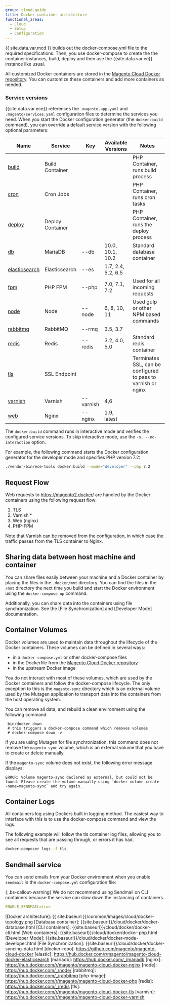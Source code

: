 ```yaml
---
group: cloud-guide
title: Docker container architecture
functional_areas:
  - Cloud
  - Setup
  - Configuration
---
```


{{ site.data.var.mcd }} builds out the docker-compose.yml file to the required specifications. Then, you use docker-compose to create the the container instances, build, deploy and then use the {{site.data.var.ee}} instance like usual.

All customized Docker containers are stored in the [Magento Cloud Docker repository](https://github.com/magento/magento-cloud-docker). You can customize these containers and add more containers as needed.

### Service versions

{{site.data.var.ece}} references the `.magento.app.yaml` and `.magento/services.yaml` configuration files to determine the services you need. When you start the Docker configuration generator (the `docker:build` command), you can override a default service version with the following optional parameters:

| Name       | Service   | Key  | Available Versions | Notes
| ------------- | ---------- | ---------- | ------------------ |------------------
| [build]({{site.baseurl}}/cloud/docker/docker-containers-cli.html#build-container) | Build Container |   |   | PHP Container, runs build process
| [cron]({{site.baseurl}}/cloud/docker/docker-containers-cli.html#cron-container) | Cron Jobs |   |   |  PHP Container, runs cron tasks
| [deploy]({{site.baseurl}}/cloud/docker/docker-containers-cli.html#deploy-container) | Deploy Container |   |  |  PHP Container, runs the deploy process
| [db]({{site.baseurl}}/cloud/docker/docker-containers-service.html#database-container) | MariaDB     | --db | 10.0, 10.1, 10.2 |  Standard database container
| [elasticsearch]({{site.baseurl}}/cloud/docker/docker-containers-service.html#elasticsearch-container) | Elasticsearch | --es | 1.7, 2.4, 5.2, 6.5 |
| [fpm]({{site.baseurl}}/cloud/docker/docker-containers-service.html#fpm-container) | PHP FPM | --php | 7.0, 7.1, 7.2 |  Used for all incoming requests
| [node]({{site.baseurl}}/cloud/docker/docker-containers-cli.html#node-container) | Node | --node | 6, 8, 10, 11 |  Used gulp or other NPM based commands
| [rabbitmq]({{site.baseurl}}/cloud/docker/docker-containers-service.html#rabbitmq-container) | RabbitMQ | --rmq | 3.5, 3.7 |
| [redis]({{site.baseurl}}/cloud/docker/docker-containers-service.html#redis-container) | Redis     | --redis | 3.2, 4.0, 5.0 |   Standard redis container
| [tls]({{site.baseurl}}/cloud/docker/docker-containers-service.html#tls-container) | SSL Endpoint |  |   |  Terminates SSL, can be configured to pass to varnish or nginx
| [varnish]({{site.baseurl}}/cloud/docker/docker-containers-service.html#varnish-container) | Varnish | --varnish | 4,6 |
| [web]({{site.baseurl}}/cloud/docker/docker-containers-service.html#web-container) | Nginx | --nginx | 1.9, latest |

The `docker:build` command runs in interactive mode and verifies the configured service versions. To skip interactive mode, use the `-n, --no-interaction` option.

For example, the following command starts the Docker configuration generator for the developer mode and specifies PHP version 7.2:

```bash
./vendor/bin/ece-tools docker:build --mode="developer" --php 7.2
```

## Request Flow

Web requests to https://magento2.docker/ are handled by the Docker containers using the following request flow:

1. TLS
1. Varnish *
1. Web (nginx)
1. PHP-FPM

Note that Varnish can be removed from the configuration, in which case the traffic passes from the TLS container to Nginx.

## Sharing data between host machine and container

You can share files easily between your machine and a Docker container by placing the files in the `.docker/mnt` directory. You can find the files in the `/mnt` directory the next time you build and start the Docker environment using the `docker-compose up` command.

Additionally, you can share data into the containers using file synchronization. See the [File Synchronization] and [Developer Mode] documentation.

## Container Volumes

Docker volumes are used to maintain data throughout the lifecycle of the Docker containers.  These volumes can be defined in several ways:

-  in a `docker-compose.yml` or other docker-compose files
-  in the Dockerfile from the [Magento Cloud Docker repository](https://github.com/magento/magento-cloud-docker)
-  in the upstream Docker image

You do not interact with most of these volumes, which are used by the Docker containers and follow the docker-compose lifecycle. The only exception to this is the `magento-sync` directory which is an external volume used by the Mutagen application to transport data into the containers from the host operating system.

You can remove all data, and rebuild a clean environment using the following command:
```
 bin/docker down
 # this triggers a docker-compose command which removes volumes
 # docker-compose down -v
```
If you are using Mutagen for file synchronization, this command does not remove the `magento-sync` volume, which is an external volume that you have to create or delete manually.

If the `magento-sync` volume does not exist, the following error message displays:
```
ERROR: Volume magento-sync declared as external, but could not be found. Please create the volume manually using `docker volume create --name=magento-sync` and try again.
```

## Container Logs

All containers log using Dockers built in logging method. The easiest way to interface with this is to use the docker-compose command and view the logs.

The following example will follow the tls container log files, allowing you to see all requests that are passing through, or errors it has had.
```sh
docker-composer logs -f tls
```

## Sendmail service

You can send emails from your Docker environment when you enable `sendmail` in the `docker-compose.yml` configuration file:

{:.bs-callout-warning}
We do not recommend using Sendmail on CLI containers because the service can slow down the instancing of containers.

```yaml
ENABLE_SENDMAIL=true
```

[Docker architecture]: {{ site.baseurl }}/common/images/cloud/docker-topology.png
[Database container]: {{site.baseurl}}/cloud/docker/docker-database.html
[CLI containers]: {{site.baseurl}}/cloud/docker/docker-cli.html
[Web containers]: {{site.baseurl}}/cloud/docker/docker-php.html
[Developer Mode]: {{site.baseurl}}/cloud/docker/docker-mode-developer.html
[File Synchronization]: {{site.baseurl}}/cloud/docker/docker-syncing-data.html
[docker-repo]: https://github.com/magento/magento-cloud-docker
[elastic]: https://hub.docker.com/r/magento/magento-cloud-docker-elasticsearch
[mariadb]: https://hub.docker.com/_/mariadb
[nginx]: https://hub.docker.com/r/magento/magento-cloud-docker-nginx
[node]: https://hub.docker.com/_/node/
[rabbitmq]: https://hub.docker.com/_/rabbitmq
[php-image]: https://hub.docker.com/r/magento/magento-cloud-docker-php
[redis]: https://hub.docker.com/_/redis
[tls]: https://hub.docker.com/r/magento/magento-cloud-docker-tls
[varnish]: https://hub.docker.com/r/magento/magento-cloud-docker-varnish
